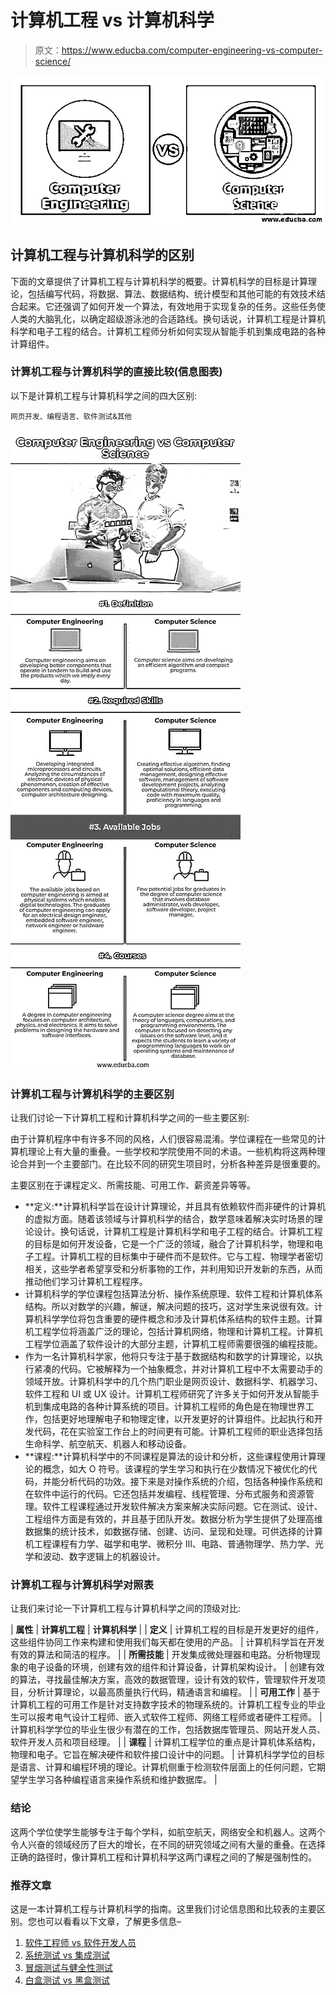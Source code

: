 # 计算机工程 vs 计算机科学

> 原文：<https://www.educba.com/computer-engineering-vs-computer-science/>

![Computer Engineering vs Computer Science](img/380ea2b06a426073946514567bc90876.png)



## 计算机工程与计算机科学的区别

下面的文章提供了计算机工程与计算机科学的概要。计算机科学的目标是计算理论，包括编写代码，将数据、算法、数据结构、统计模型和其他可能的有效技术结合起来。它还强调了如何开发一个算法，有效地用于实现复杂的任务。这些任务使人类的大脑乳化，以确定超级游泳池的合适路线。换句话说，计算机工程是计算机科学和电子工程的结合。计算机工程师分析如何实现从智能手机到集成电路的各种计算组件。

### 计算机工程与计算机科学的直接比较(信息图表)

以下是计算机工程与计算机科学之间的四大区别:

<small>网页开发、编程语言、软件测试&其他</small>

![Computer-Engineering-vs-Computer-Science-info](img/62648d4af3be9d8a4cbd82cbae55495e.png)



### 计算机工程与计算机科学的主要区别

让我们讨论一下计算机工程和计算机科学之间的一些主要区别:

由于计算机程序中有许多不同的风格，人们很容易混淆。学位课程在一些常见的计算机理论上有大量的重叠。一些学校和学院使用不同的术语。一些机构将这两种理论合并到一个主要部门。在比较不同的研究生项目时，分析各种差异是很重要的。

主要区别在于课程定义、所需技能、可用工作、薪资差异等等。

*   **定义:**计算机科学旨在设计计算理论，并且具有依赖软件而非硬件的计算机的虚拟方面。随着该领域与计算机科学的结合，数学意味着解决实时场景的理论设计。换句话说，计算机工程是计算机科学和电子工程的结合。计算机工程的目标是如何开发设备，它是一个广泛的领域，融合了计算机科学，物理和电子工程。计算机工程的目标集中于硬件而不是软件。它与工程、物理学者密切相关，这些学者希望享受和分析事物的工作，并利用知识开发新的东西，从而推动他们学习计算机工程程序。
*   计算机科学的学位课程包括算法分析、操作系统原理、软件工程和计算机体系结构。所以对数学的兴趣，解谜，解决问题的技巧，这对学生来说很有效。计算机科学学位将包含重要的硬件概念和涉及计算机体系结构的软件主题。计算机工程学位将涵盖广泛的理论，包括计算机网络，物理和计算机工程。计算机工程学位涵盖了软件设计的大部分主题，计算机工程师需要很强的编程技能。
*   作为一名计算机科学家，他将只专注于基于数据结构和数学的计算理论，以执行紧凑的代码。它被解释为一个抽象概念，并对计算机工程中不太需要动手的领域开放。计算机科学中的几个热门职业是网页设计、数据科学、机器学习、软件工程和 UI 或 UX 设计。计算机工程师研究了许多关于如何开发从智能手机到集成电路的各种计算系统的项目。计算机工程师的角色是在物理世界工作，包括更好地理解电子和物理定律，以开发更好的计算组件。比起执行和开发代码，花在实验室工作台上的时间更有可能。计算机工程师的职业选择包括生命科学、航空航天、机器人和移动设备。
*   **课程:**计算机科学中的不同课程是算法的设计和分析，这些课程使用计算理论的概念，如大 O 符号。该课程的学生学习和执行在少数情况下被优化的代码，并能分析代码的功效。接下来是对操作系统的介绍，包括各种操作系统和在软件中运行的代码。它还包括并发编程、线程管理、分布式服务和资源管理。软件工程课程通过开发软件解决方案来解决实际问题。它在测试、设计、工程组件方面是有效的，并且基于团队开发。数据分析为学生提供了处理高维数据集的统计技术，如数据存储、创建、访问、呈现和处理。可供选择的计算机工程课程有力学、磁学和电学、微积分 III、电路、普通物理学、热力学、光学和波动、数字逻辑上的机器设计。

### 计算机工程与计算机科学对照表

让我们来讨论一下计算机工程与计算机科学之间的顶级对比:

| **属性** | **计算机工程** | **计算机科学** |
| **定义** | 计算机工程的目标是开发更好的组件，这些组件协同工作来构建和使用我们每天都在使用的产品。 | 计算机科学旨在开发有效的算法和简洁的程序。 |
| **所需技能** | 开发集成微处理器和电路。分析物理现象的电子设备的环境，创建有效的组件和计算设备，计算机架构设计。 | 创建有效的算法，寻找最佳解决方案，高效的数据管理，设计有效的软件，管理软件开发项目，分析计算理论，以最高质量执行代码，精通语言和编程。 |
| **可用工作** | 基于计算机工程的可用工作是针对支持数字技术的物理系统的。计算机工程专业的毕业生可以报考电气设计工程师、嵌入式软件工程师、网络工程师或者硬件工程师。 | 计算机科学学位的毕业生很少有潜在的工作，包括数据库管理员、网站开发人员、软件开发人员和项目经理。 |
| **课程** | 计算机工程学位的重点是计算机体系结构，物理和电子。它旨在解决硬件和软件接口设计中的问题。 | 计算机科学学位的目标是语言、计算和编程环境的理论。计算机侧重于检测软件层面上的任何问题，它期望学生学习各种编程语言来操作系统和维护数据库。 |

### 结论

这两个学位使学生能够专注于每个学科，如航空航天，网络安全和机器人。这两个令人兴奋的领域经历了巨大的增长，在不同的研究领域之间有大量的重叠。在选择正确的路径时，像计算机工程和计算机科学这两门课程之间的了解是强制性的。

### 推荐文章

这是一本计算机工程与计算机科学的指南。这里我们讨论信息图和比较表的主要区别。您也可以看看以下文章，了解更多信息–

1.  [软件工程师 vs 软件开发人员](https://www.educba.com/software-engineer-vs-software-developer/)
2.  [系统测试 vs 集成测试](https://www.educba.com/system-testing-vs-integration-testing/)
3.  [冒烟测试与健全性测试](https://www.educba.com/smoke-testing-vs-sanity-testing/)
4.  [白盒测试 vs 黑盒测试](https://www.educba.com/white-box-testing-vs-black-box-testing/)





